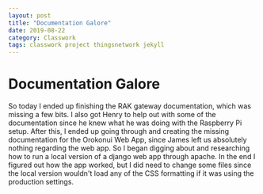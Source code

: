 ```yaml
---
layout: post
title: "Documentation Galore"
date: 2019-08-22
category: Classwork
tags: classwork project thingsnetwork jekyll
---
```


# Documentation Galore

So today I ended up finishing the RAK gateway documentation, which was missing a few bits. I also got Henry to help out with some of the
documentation since he knew what he was doing with the Raspberry Pi setup. After this, I ended up going through and creating the missing
documentation for the Orokonui Web App, since James left us absolutely nothing regarding the web app. So I began digging about and researching
how to run a local version of a django web app through apache. In the end I figured out how the app worked, but I did need to change some files
since the local version wouldn't load any of the CSS formatting if it was using the production settings.
